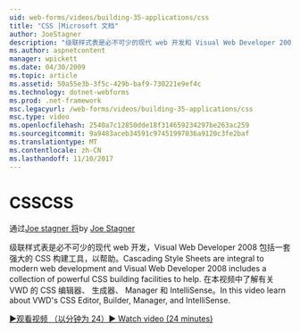 ```yaml
---
uid: web-forms/videos/building-35-applications/css
title: "CSS |Microsoft 文档"
author: JoeStagner
description: "级联样式表是必不可少的现代 web 开发和 Visual Web Developer 2008 包括一套强大的 CSS 构建工具，以帮助..."
ms.author: aspnetcontent
manager: wpickett
ms.date: 04/30/2009
ms.topic: article
ms.assetid: 50a55e3b-3f5c-429b-baf9-730221e9ef4c
ms.technology: dotnet-webforms
ms.prod: .net-framework
msc.legacyurl: /web-forms/videos/building-35-applications/css
msc.type: video
ms.openlocfilehash: 2540a7c12850dde18f314659234297be263ac259
ms.sourcegitcommit: 9a9483aceb34591c97451997036a9120c3fe2baf
ms.translationtype: MT
ms.contentlocale: zh-CN
ms.lasthandoff: 11/10/2017
---
```

<a name="css"></a><span data-ttu-id="a20cd-103">CSS</span><span class="sxs-lookup"><span data-stu-id="a20cd-103">CSS</span></span>
====================
<span data-ttu-id="a20cd-104">通过[Joe stagner 将](https://github.com/JoeStagner)</span><span class="sxs-lookup"><span data-stu-id="a20cd-104">by [Joe Stagner](https://github.com/JoeStagner)</span></span>

<span data-ttu-id="a20cd-105">级联样式表是必不可少的现代 web 开发，Visual Web Developer 2008 包括一套强大的 CSS 构建工具，以帮助。</span><span class="sxs-lookup"><span data-stu-id="a20cd-105">Cascading Style Sheets are integral to modern web development and Visual Web Developer 2008 includes a collection of powerful CSS building facilities to help.</span></span> <span data-ttu-id="a20cd-106">在本视频中了解有关 VWD 的 CSS 编辑器、 生成器、 Manager 和 IntelliSense。</span><span class="sxs-lookup"><span data-stu-id="a20cd-106">In this video learn about VWD's CSS Editor, Builder, Manager, and IntelliSense.</span></span>

[<span data-ttu-id="a20cd-107">&#9654;观看视频 （以分钟为 24）</span><span class="sxs-lookup"><span data-stu-id="a20cd-107">&#9654; Watch video (24 minutes)</span></span>](https://channel9.msdn.com/Blogs/ASP-NET-Site-Videos/css)
